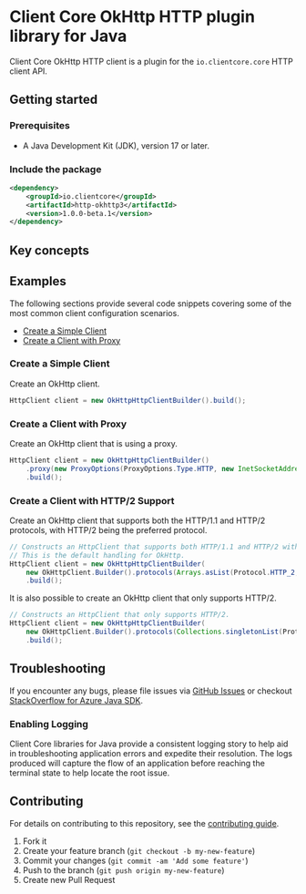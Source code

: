 # Client Core OkHttp HTTP plugin library for Java

Client Core OkHttp HTTP client is a plugin for the `io.clientcore.core` HTTP client API.

## Getting started

### Prerequisites

- A Java Development Kit (JDK), version 17 or later.

### Include the package

[//]: # ({x-version-update-start;io.clientcore:http-okhttp3;current})
```xml
<dependency>
    <groupId>io.clientcore</groupId>
    <artifactId>http-okhttp3</artifactId>
    <version>1.0.0-beta.1</version>
</dependency>
```
[//]: # ({x-version-update-end})

## Key concepts

## Examples

The following sections provide several code snippets covering some of the most common client configuration scenarios.

- [Create a Simple Client](#create-a-simple-client)
- [Create a Client with Proxy](#create-a-client-with-proxy)

### Create a Simple Client

Create an OkHttp client.

```java readme-sample-createBasicClient
HttpClient client = new OkHttpHttpClientBuilder().build();
```

### Create a Client with Proxy

Create an OkHttp client that is using a proxy.

```java readme-sample-createProxyClient
HttpClient client = new OkHttpHttpClientBuilder()
    .proxy(new ProxyOptions(ProxyOptions.Type.HTTP, new InetSocketAddress("<proxy-host>", 8888)))
    .build();
```

### Create a Client with HTTP/2 Support

Create an OkHttp client that supports both the HTTP/1.1 and HTTP/2 protocols, with HTTP/2 being the preferred protocol.

```java readme-sample-useHttp2WithConfiguredOkHttpClient 
// Constructs an HttpClient that supports both HTTP/1.1 and HTTP/2 with HTTP/2 being the preferred protocol.
// This is the default handling for OkHttp.
HttpClient client = new OkHttpHttpClientBuilder(
    new OkHttpClient.Builder().protocols(Arrays.asList(Protocol.HTTP_2, Protocol.HTTP_1_1)).build())
    .build();
```

It is also possible to create an OkHttp client that only supports HTTP/2.

```java readme-sample-useHttp2OnlyWithConfiguredOkHttpClient
// Constructs an HttpClient that only supports HTTP/2.
HttpClient client = new OkHttpHttpClientBuilder(
    new OkHttpClient.Builder().protocols(Collections.singletonList(Protocol.H2_PRIOR_KNOWLEDGE)).build())
    .build();
```

## Troubleshooting

If you encounter any bugs, please file issues via [GitHub Issues](https://github.com/Azure/azure-sdk-for-java/issues/new/choose)
or checkout [StackOverflow for Azure Java SDK](https://stackoverflow.com/questions/tagged/azure-java-sdk).

### Enabling Logging

Client Core libraries for Java provide a consistent logging story to help aid in troubleshooting application errors and
expedite their resolution. The logs produced will capture the flow of an application before reaching the terminal state
to help locate the root issue.

## Contributing

For details on contributing to this repository, see the [contributing guide](https://github.com/Azure/azure-sdk-for-java/blob/main/CONTRIBUTING.md).

1. Fork it
1. Create your feature branch (`git checkout -b my-new-feature`)
1. Commit your changes (`git commit -am 'Add some feature'`)
1. Push to the branch (`git push origin my-new-feature`)
1. Create new Pull Request
